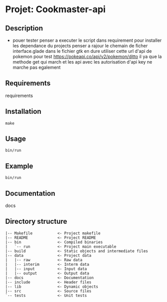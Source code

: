 # Projet: Cookmaster-api


## Description

- pouer tester
penser a executer le script dans requirement pour installer les dependance du projects
penser a rajour le chemain de ficher interface.glade dans le fichier gtk en dure
utiliser cette url d'api de pokemon pour test 
https://pokeapi.co/api/v2/pokemon/ditto
il ya que la methode get qui march
et les api avec les autorisation d'api key ne marche pas egalement
    
## Requirements

requirements

## Installation

`make`

## Usage

`bin/run`

## Example

`bin/run`

## Documentation

docs

## Directory structure

```
|-- Makefile           <- Project makefile
|-- README             <- Project README
|-- bin                <- Compiled binaries
|   `-- run            <- Project main executable
|-- build              <- Static objects and intermediate files
|-- data               <- Project data
|   |-- raw            <- Raw data
|   |-- interim        <- Interm data
|   |-- input          <- Input data
|   |-- output         <- Output data
|-- docs               <- Documentation
|-- include            <- Header files
|-- lib                <- Dynamic objects
|-- src                <- Source files
`-- tests              <- Unit tests
```
